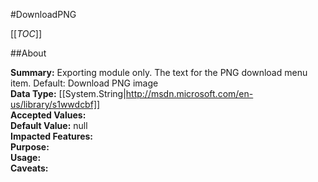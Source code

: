 #DownloadPNG

[[_TOC_]]

##About

**Summary:**  Exporting module only. The text for the PNG download menu item. Default: Download PNG image   
**Data Type:** [[System.String|http://msdn.microsoft.com/en-us/library/s1wwdcbf]]  
**Accepted Values:**   
**Default Value:** null  
**Impacted Features:**   
**Purpose:**   
**Usage:**   
**Caveats:**   

